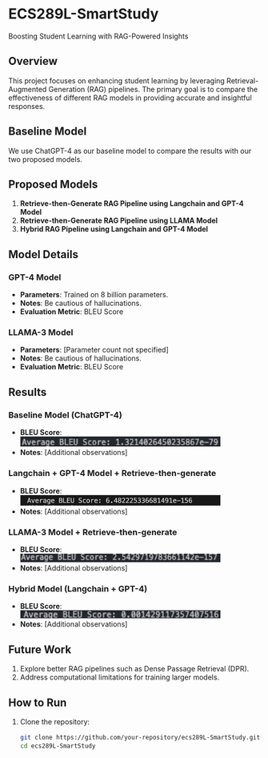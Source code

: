 # ECS289L-SmartStudy
Boosting Student Learning with RAG-Powered Insights

## Overview
This project focuses on enhancing student learning by leveraging Retrieval-Augmented Generation (RAG) pipelines. The primary goal is to compare the effectiveness of different RAG models in providing accurate and insightful responses.

## Baseline Model
We use ChatGPT-4 as our baseline model to compare the results with our two proposed models.

## Proposed Models 
1. **Retrieve-then-Generate RAG Pipeline using Langchain and GPT-4 Model**
2. **Retrieve-then-Generate RAG Pipeline using LLAMA Model**
3. **Hybrid RAG Pipeline using Langchain and GPT-4 Model**

## Model Details

### GPT-4 Model
- **Parameters**: Trained on 8 billion parameters.
- **Notes**: Be cautious of hallucinations.
- **Evaluation Metric**: BLEU Score

### LLAMA-3 Model
- **Parameters**: [Parameter count not specified]
- **Notes**: Be cautious of hallucinations.
- **Evaluation Metric**: BLEU Score

## Results
### Baseline Model (ChatGPT-4)
- **BLEU Score**: <img src="images/GPT_baseline_bleu100.png" alt="ChatGPT-4 Results" width="400">
- **Notes**: [Additional observations]

### Langchain + GPT-4 Model + Retrieve-then-generate
- **BLEU Score**: <img src="images/bleu_GPT4_RAG.png" alt="ChatGPT-4 Results" width="400">
- **Notes**: [Additional observations]

### LLAMA-3 Model + Retrieve-then-generate
- **BLEU Score**: <img src="images/Llama3_bleu_100.png" alt="LLAMA-3 Results" width="400">
- **Notes**: [Additional observations]

### Hybrid Model (Langchain + GPT-4)
- **BLEU Score**: <img src="images/GPT_ensemble_bleu_100.png" alt="ChatGPT-4 with Hybrid RAG pipeline Results" width="400">
- **Notes**: [Additional observations]

## Future Work
1. Explore better RAG pipelines such as Dense Passage Retrieval (DPR).
2. Address computational limitations for training larger models.

## How to Run
1. Clone the repository:
   ```sh
   git clone https://github.com/your-repository/ecs289L-SmartStudy.git
   cd ecs289L-SmartStudy
